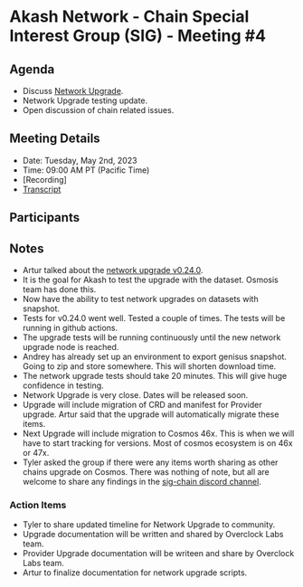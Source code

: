 
# Akash Network - Chain Special Interest Group (SIG) - Meeting #4

## Agenda

- Discuss [Network Upgrade](https://github.com/akash-network/support/issues/73).
- Network Upgrade testing update.
- Open discussion of chain related issues.

## Meeting Details

- Date: Tuesday, May 2nd, 2023
- Time: 09:00 AM PT (Pacific Time)
- [Recording]
- [Transcript](#transcript)


## Participants



## Notes

- Artur talked about the [network upgrade v0.24.0](https://github.com/akash-network/support/issues/73).
- It is the goal for Akash to test the upgrade with the dataset. Osmosis team has done this.
- Now have the ability to test network upgrades on datasets with snapshot. 
- Tests for v0.24.0 went well. Tested a couple of times. The tests will be running in github actions.
- The upgrade tests will be running continuously until the new network upgrade node is reached. 
- Andrey has already set up an environment to export genisus snapshot. Going to zip and store somewhere. This will shorten download time.
- The network upgrade tests should take 20 minutes. This will give huge confidence in testing.
- Network Upgrade is very close. Dates will be released soon.
- Upgrade will include migration of CRD and manifest for Provider upgrade. Artur said that the upgrade will automatically migrate these items. 
- Next Upgrade will include migration to Cosmos 46x. This is when we will have to start tracking for versions. Most of cosmos ecosystem is on 46x or 47x.
- Tyler asked the group if there were any items worth sharing as other chains upgrade on Cosmos. There was nothing of note, but all are welcome to share any findings in the [sig-chain discord channel](https://discord.com/channels/747885925232672829/1062751164065665114/1072576663784792124).


### Action Items

- Tyler to share updated timeline for Network Upgrade to community.
- Upgrade documentation will be written and shared by Overclock Labs team.
- Provider Upgrade documentation will be writeen and share by Overclock Labs team.
- Artur to finalize documentation for network upgrade scripts.
